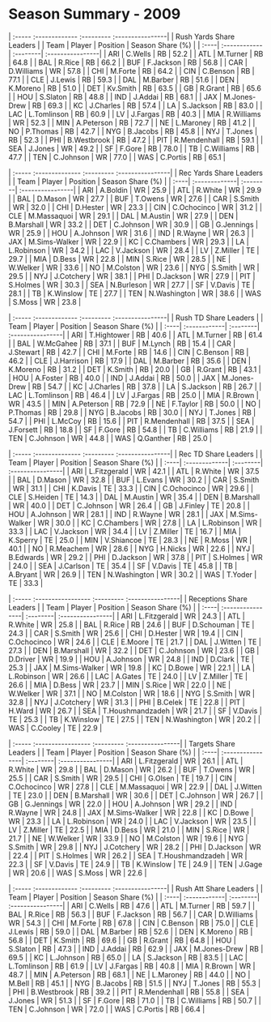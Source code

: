 # Season Summary - 2009

| :----- :------------- :--------- :----------------|
|              Rush Yards Share Leaders             |
| Team | Player       | Position | Season Share (%) |
| :----| :------------| :--------| :----------------|
| ARI  | C.Wells      | RB       | 52.2             |
| ATL  | M.Turner     | RB       | 64.8             |
| BAL  | R.Rice       | RB       | 66.2             |
| BUF  | F.Jackson    | RB       | 56.8             |
| CAR  | D.Williams   | WR       | 57.8             |
| CHI  | M.Forte      | RB       | 64.2             |
| CIN  | C.Benson     | RB       | 77.1             |
| CLE  | J.Lewis      | RB       | 59.3             |
| DAL  | M.Barber     | RB       | 51.6             |
| DEN  | K.Moreno     | RB       | 51.0             |
| DET  | Kv.Smith     | RB       | 63.5             |
| GB   | R.Grant      | RB       | 65.6             |
| HOU  | S.Slaton     | RB       | 48.8             |
| IND  | J.Addai      | RB       | 68.1             |
| JAX  | M.Jones-Drew | RB       | 69.3             |
| KC   | J.Charles    | RB       | 57.4             |
| LA   | S.Jackson    | RB       | 83.0             |
| LAC  | L.Tomlinson  | RB       | 60.9             |
| LV   | J.Fargas     | RB       | 40.3             |
| MIA  | R.Williams   | WR       | 52.3             |
| MIN  | A.Peterson   | RB       | 72.7             |
| NE   | L.Maroney    | RB       | 41.2             |
| NO   | P.Thomas     | RB       | 42.7             |
| NYG  | B.Jacobs     | RB       | 45.8             |
| NYJ  | T.Jones      | RB       | 52.3             |
| PHI  | B.Westbrook  | RB       | 47.2             |
| PIT  | R.Mendenhall | RB       | 59.1             |
| SEA  | J.Jones      | WR       | 49.2             |
| SF   | F.Gore       | RB       | 78.0             |
| TB   | C.Williams   | RB       | 47.7             |
| TEN  | C.Johnson    | WR       | 77.0             |
| WAS  | C.Portis     | RB       | 65.1             |

| :----- :-------------- :--------- :----------------|
|              Rec Yards Share Leaders               |
| Team | Player        | Position | Season Share (%) |
| :----| :-------------| :--------| :----------------|
| ARI  | A.Boldin      | WR       | 25.9             |
| ATL  | R.White       | WR       | 29.9             |
| BAL  | D.Mason       | WR       | 27.7             |
| BUF  | T.Owens       | WR       | 27.6             |
| CAR  | S.Smith       | WR       | 32.0             |
| CHI  | D.Hester      | WR       | 23.3             |
| CIN  | C.Ochocinco   | WR       | 31.2             |
| CLE  | M.Massaquoi   | WR       | 29.1             |
| DAL  | M.Austin      | WR       | 27.9             |
| DEN  | B.Marshall    | WR       | 33.2             |
| DET  | C.Johnson     | WR       | 30.9             |
| GB   | G.Jennings    | WR       | 25.9             |
| HOU  | A.Johnson     | WR       | 31.6             |
| IND  | R.Wayne       | WR       | 26.3             |
| JAX  | M.Sims-Walker | WR       | 22.9             |
| KC   | C.Chambers    | WR       | 29.3             |
| LA   | L.Robinson    | WR       | 34.2             |
| LAC  | V.Jackson     | WR       | 28.4             |
| LV   | Z.Miller      | TE       | 29.7             |
| MIA  | D.Bess        | WR       | 22.8             |
| MIN  | S.Rice        | WR       | 28.5             |
| NE   | W.Welker      | WR       | 33.6             |
| NO   | M.Colston     | WR       | 23.6             |
| NYG  | S.Smith       | WR       | 29.5             |
| NYJ  | J.Cotchery    | WR       | 38.1             |
| PHI  | D.Jackson     | WR       | 27.9             |
| PIT  | S.Holmes      | WR       | 30.3             |
| SEA  | N.Burleson    | WR       | 27.7             |
| SF   | V.Davis       | TE       | 28.1             |
| TB   | K.Winslow     | TE       | 27.7             |
| TEN  | N.Washington  | WR       | 38.6             |
| WAS  | S.Moss        | WR       | 23.8             |

| :----- :------------- :--------- :----------------|
|               Rush TD Share Leaders               |
| Team | Player       | Position | Season Share (%) |
| :----| :------------| :--------| :----------------|
| ARI  | T.Hightower  | RB       | 40.6             |
| ATL  | M.Turner     | RB       | 61.4             |
| BAL  | W.McGahee    | RB       | 37.1             |
| BUF  | M.Lynch      | RB       | 15.4             |
| CAR  | J.Stewart    | RB       | 42.7             |
| CHI  | M.Forte      | RB       | 14.6             |
| CIN  | C.Benson     | RB       | 46.2             |
| CLE  | J.Harrison   | RB       | 17.9             |
| DAL  | M.Barber     | RB       | 35.6             |
| DEN  | K.Moreno     | RB       | 31.2             |
| DET  | K.Smith      | RB       | 20.0             |
| GB   | R.Grant      | RB       | 43.1             |
| HOU  | A.Foster     | RB       | 40.0             |
| IND  | J.Addai      | RB       | 50.0             |
| JAX  | M.Jones-Drew | RB       | 54.7             |
| KC   | J.Charles    | RB       | 37.8             |
| LA   | S.Jackson    | RB       | 26.7             |
| LAC  | L.Tomlinson  | RB       | 46.4             |
| LV   | J.Fargas     | RB       | 25.0             |
| MIA  | R.Brown      | WR       | 43.5             |
| MIN  | A.Peterson   | RB       | 72.9             |
| NE   | F.Taylor     | RB       | 50.0             |
| NO   | P.Thomas     | RB       | 29.8             |
| NYG  | B.Jacobs     | RB       | 30.0             |
| NYJ  | T.Jones      | RB       | 54.7             |
| PHI  | L.McCoy      | RB       | 15.6             |
| PIT  | R.Mendenhall | RB       | 37.5             |
| SEA  | J.Forsett    | RB       | 18.8             |
| SF   | F.Gore       | RB       | 54.8             |
| TB   | C.Williams   | RB       | 21.9             |
| TEN  | C.Johnson    | WR       | 44.8             |
| WAS  | Q.Ganther    | RB       | 25.0             |

| :----- :-------------- :--------- :----------------|
|                Rec TD Share Leaders                |
| Team | Player        | Position | Season Share (%) |
| :----| :-------------| :--------| :----------------|
| ARI  | L.Fitzgerald  | WR       | 42.1             |
| ATL  | R.White       | WR       | 37.5             |
| BAL  | D.Mason       | WR       | 32.8             |
| BUF  | L.Evans       | WR       | 30.2             |
| CAR  | S.Smith       | WR       | 31.1             |
| CHI  | K.Davis       | TE       | 33.3             |
| CIN  | C.Ochocinco   | WR       | 29.6             |
| CLE  | S.Heiden      | TE       | 14.3             |
| DAL  | M.Austin      | WR       | 35.4             |
| DEN  | B.Marshall    | WR       | 40.0             |
| DET  | C.Johnson     | WR       | 26.4             |
| GB   | J.Finley      | TE       | 20.8             |
| HOU  | A.Johnson     | WR       | 28.1             |
| IND  | R.Wayne       | WR       | 28.1             |
| JAX  | M.Sims-Walker | WR       | 30.0             |
| KC   | C.Chambers    | WR       | 27.8             |
| LA   | L.Robinson    | WR       | 33.3             |
| LAC  | V.Jackson     | WR       | 34.4             |
| LV   | Z.Miller      | TE       | 16.7             |
| MIA  | K.Sperry      | TE       | 25.0             |
| MIN  | V.Shiancoe    | TE       | 28.3             |
| NE   | R.Moss        | WR       | 40.1             |
| NO   | R.Meachem     | WR       | 28.6             |
| NYG  | H.Nicks       | WR       | 22.6             |
| NYJ  | B.Edwards     | WR       | 29.2             |
| PHI  | D.Jackson     | WR       | 37.8             |
| PIT  | S.Holmes      | WR       | 24.0             |
| SEA  | J.Carlson     | TE       | 35.4             |
| SF   | V.Davis       | TE       | 45.8             |
| TB   | A.Bryant      | WR       | 26.9             |
| TEN  | N.Washington  | WR       | 30.2             |
| WAS  | T.Yoder       | TE       | 33.3             |

| :----- :----------------- :--------- :----------------|
|                Receptions Share Leaders               |
| Team | Player           | Position | Season Share (%) |
| :----| :----------------| :--------| :----------------|
| ARI  | L.Fitzgerald     | WR       | 24.3             |
| ATL  | R.White          | WR       | 25.8             |
| BAL  | R.Rice           | RB       | 24.6             |
| BUF  | D.Schouman       | TE       | 24.3             |
| CAR  | S.Smith          | WR       | 25.6             |
| CHI  | D.Hester         | WR       | 19.4             |
| CIN  | C.Ochocinco      | WR       | 24.6             |
| CLE  | E.Moore          | TE       | 21.7             |
| DAL  | J.Witten         | TE       | 27.3             |
| DEN  | B.Marshall       | WR       | 32.2             |
| DET  | C.Johnson        | WR       | 23.6             |
| GB   | D.Driver         | WR       | 19.9             |
| HOU  | A.Johnson        | WR       | 24.8             |
| IND  | D.Clark          | TE       | 25.3             |
| JAX  | M.Sims-Walker    | WR       | 19.8             |
| KC   | D.Bowe           | WR       | 22.1             |
| LA   | L.Robinson       | WR       | 26.6             |
| LAC  | A.Gates          | TE       | 24.0             |
| LV   | Z.Miller         | TE       | 26.6             |
| MIA  | D.Bess           | WR       | 23.7             |
| MIN  | S.Rice           | WR       | 22.0             |
| NE   | W.Welker         | WR       | 37.1             |
| NO   | M.Colston        | WR       | 18.6             |
| NYG  | S.Smith          | WR       | 32.8             |
| NYJ  | J.Cotchery       | WR       | 31.3             |
| PHI  | B.Celek          | TE       | 22.8             |
| PIT  | H.Ward           | WR       | 26.7             |
| SEA  | T.Houshmandzadeh | WR       | 21.7             |
| SF   | V.Davis          | TE       | 25.3             |
| TB   | K.Winslow        | TE       | 27.5             |
| TEN  | N.Washington     | WR       | 20.2             |
| WAS  | C.Cooley         | TE       | 22.9             |

| :----- :----------------- :--------- :----------------|
|                 Targets Share Leaders                 |
| Team | Player           | Position | Season Share (%) |
| :----| :----------------| :--------| :----------------|
| ARI  | L.Fitzgerald     | WR       | 26.1             |
| ATL  | R.White          | WR       | 29.8             |
| BAL  | D.Mason          | WR       | 26.2             |
| BUF  | T.Owens          | WR       | 25.5             |
| CAR  | S.Smith          | WR       | 29.5             |
| CHI  | G.Olsen          | TE       | 19.7             |
| CIN  | C.Ochocinco      | WR       | 27.8             |
| CLE  | M.Massaquoi      | WR       | 22.9             |
| DAL  | J.Witten         | TE       | 23.0             |
| DEN  | B.Marshall       | WR       | 30.6             |
| DET  | C.Johnson        | WR       | 26.7             |
| GB   | G.Jennings       | WR       | 22.0             |
| HOU  | A.Johnson        | WR       | 29.2             |
| IND  | R.Wayne          | WR       | 24.8             |
| JAX  | M.Sims-Walker    | WR       | 22.8             |
| KC   | D.Bowe           | WR       | 23.3             |
| LA   | L.Robinson       | WR       | 24.0             |
| LAC  | V.Jackson        | WR       | 23.5             |
| LV   | Z.Miller         | TE       | 22.5             |
| MIA  | D.Bess           | WR       | 21.0             |
| MIN  | S.Rice           | WR       | 21.7             |
| NE   | W.Welker         | WR       | 33.9             |
| NO   | M.Colston        | WR       | 19.6             |
| NYG  | S.Smith          | WR       | 29.8             |
| NYJ  | J.Cotchery       | WR       | 28.2             |
| PHI  | D.Jackson        | WR       | 22.4             |
| PIT  | S.Holmes         | WR       | 26.2             |
| SEA  | T.Houshmandzadeh | WR       | 22.3             |
| SF   | V.Davis          | TE       | 24.9             |
| TB   | K.Winslow        | TE       | 24.9             |
| TEN  | J.Gage           | WR       | 20.6             |
| WAS  | S.Moss           | WR       | 22.6             |

| :----- :------------- :--------- :----------------|
|               Rush Att Share Leaders              |
| Team | Player       | Position | Season Share (%) |
| :----| :------------| :--------| :----------------|
| ARI  | C.Wells      | RB       | 47.6             |
| ATL  | M.Turner     | RB       | 59.7             |
| BAL  | R.Rice       | RB       | 56.3             |
| BUF  | F.Jackson    | RB       | 56.7             |
| CAR  | D.Williams   | WR       | 54.3             |
| CHI  | M.Forte      | RB       | 67.8             |
| CIN  | C.Benson     | RB       | 75.0             |
| CLE  | J.Lewis      | RB       | 59.0             |
| DAL  | M.Barber     | RB       | 52.6             |
| DEN  | K.Moreno     | RB       | 56.8             |
| DET  | K.Smith      | RB       | 69.6             |
| GB   | R.Grant      | RB       | 64.8             |
| HOU  | S.Slaton     | RB       | 47.3             |
| IND  | J.Addai      | RB       | 62.9             |
| JAX  | M.Jones-Drew | RB       | 69.5             |
| KC   | L.Johnson    | RB       | 65.0             |
| LA   | S.Jackson    | RB       | 83.5             |
| LAC  | L.Tomlinson  | RB       | 61.9             |
| LV   | J.Fargas     | RB       | 40.8             |
| MIA  | R.Brown      | WR       | 48.7             |
| MIN  | A.Peterson   | RB       | 68.1             |
| NE   | L.Maroney    | RB       | 44.0             |
| NO   | M.Bell       | RB       | 45.1             |
| NYG  | B.Jacobs     | RB       | 51.5             |
| NYJ  | T.Jones      | RB       | 55.3             |
| PHI  | B.Westbrook  | RB       | 39.2             |
| PIT  | R.Mendenhall | RB       | 55.8             |
| SEA  | J.Jones      | WR       | 51.3             |
| SF   | F.Gore       | RB       | 71.0             |
| TB   | C.Williams   | RB       | 50.7             |
| TEN  | C.Johnson    | WR       | 72.0             |
| WAS  | C.Portis     | RB       | 66.4             |

